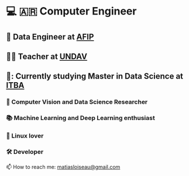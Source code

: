 # :computer: :argentina: Computer Engineer 
## :briefcase: Data Engineer at [AFIP](https://www.afip.gob.ar/)
## :teacher: Teacher at [UNDAV](https://undav.edu.ar/index.php?idcateg=64) 
## 🌱: Currently studying Master in Data Science at [ITBA](https://www.itba.edu.ar/posgrado/especializacion-en-ciencia-de-datos/)

### :microscope: Computer Vision and Data Science Researcher 
### :books: Machine Learning and Deep Learning enthusiast 
### :floppy_disk: Linux lover 
### :hammer_and_wrench: Developer 

📫 How to reach me: matiasloiseau@gmail.com

<!--
**MatiasLoiseau/MatiasLoiseau** is a ✨ _special_ ✨ repository because its `README.md` (this file) appears on your GitHub profile.

Here are some ideas to get you started:

- 🔭 I’m currently working on ...
- 🌱 I’m currently learning ...
- 👯 I’m looking to collaborate on ...
- 🤔 I’m looking for help with ...
- 💬 Ask me about ...
- 📫 How to reach me: ...
- 😄 Pronouns: ...
- ⚡ Fun fact: ...
-->
